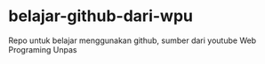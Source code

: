 # belajar-github-dari-wpu
Repo untuk belajar menggunakan github, sumber dari youtube Web Programing Unpas

